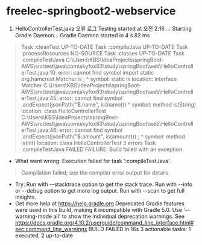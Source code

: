 # freelec-springboot2-webservice
1. HelloControllerTest.java 오류 로그
Testing started at 오전 2:16 ...
Starting Gradle Daemon...
Gradle Daemon started in 4 s 82 ms
> Task :cleanTest UP-TO-DATE
> Task :compileJava UP-TO-DATE
> Task :processResources NO-SOURCE
> Task :classes UP-TO-DATE
> Task :compileTestJava
C:\Users\KBS\IdeaProjects\springBoot-AWS\src\test\java\com\skyfox83\study\springBoot\web\HelloControllerTest.java:10: error: cannot find symbol
import static org.hamcrest.Matcher.is ;
^
  symbol:   static is
  location: interface Matcher
C:\Users\KBS\IdeaProjects\springBoot-AWS\src\test\java\com\skyfox83\study\springBoot\web\HelloControllerTest.java:45: error: cannot find symbol
                .andExpect(jsonPath("$.name", is(name)))
                                              ^
  symbol:   method is(String)
  location: class HelloControllerTest
C:\Users\KBS\IdeaProjects\springBoot-AWS\src\test\java\com\skyfox83\study\springBoot\web\HelloControllerTest.java:46: error: cannot find symbol
                .andExpect(jsonPath("$.amount", is(amount))) ;
                                                ^
  symbol:   method is(int)
  location: class HelloControllerTest
3 errors
> Task :compileTestJava FAILED
FAILURE: Build failed with an exception.
* What went wrong:
Execution failed for task ':compileTestJava'.
> Compilation failed; see the compiler error output for details.
* Try:
Run with --stacktrace option to get the stack trace. Run with --info or --debug option to get more log output. Run with --scan to get full insights.
* Get more help at https://help.gradle.org
Deprecated Gradle features were used in this build, making it incompatible with Gradle 5.0.
Use '--warning-mode all' to show the individual deprecation warnings.
See https://docs.gradle.org/4.10.2/userguide/command_line_interface.html#sec:command_line_warnings
BUILD FAILED in 16s
3 actionable tasks: 1 executed, 2 up-to-date
